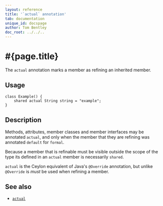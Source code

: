 ```yaml
---
layout: reference
title: '`actual` annotation'
tab: documentation
unique_id: docspage
author: Tom Bentley
doc_root: ../../..
---
```


# #{page.title}

The `actual` annotation marks a member as refining an inherited member.

## Usage

<!-- try: -->
    class Example() {
        shared actual String string = "example";
    }

## Description

Methods, attributes, member classes and member interfaces may be annotated `actual`, 
and only when the member that they are refining was annotated `default` for `formal`.

Because a member that is refinable must be visible outside the 
scope of the type its defined in an `actual` member is necessarily
`shared`.

`actual` is the Ceylon equivalent of Java's `@Override` annotation, but unlike 
`@Override` is *must* be used when refining a member.


## See also

* [`actual`](#{site.urls.apidoc_current}/#actual)

